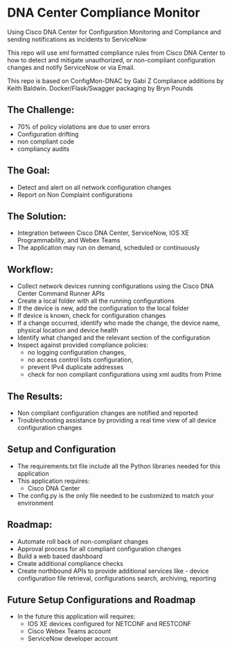 # DNA Center Compliance Monitor
Using Cisco DNA Center for Configuration Monitoring and Compliance and sending notifications as incidents to ServiceNow

This repo will use xml formatted compliance rules from Cisco DNA Center to how to detect and mitigate unauthorized, or non-compliant configuration changes and notify ServiceNow or via Email.

This repo is based on ConfigMon-DNAC by Gabi Z
Compliance additions by Keith Baldwin.
Docker/Flask/Swagger packaging by Bryn Pounds

## The Challenge: 
 - 70% of policy violations are due to user errors
 - Configuration drifting
 - non compliant code
 - compliancy audits

## The Goal: 
 - Detect and alert on all network configuration changes
 - Report on Non Complaint configurations

## The Solution:
 - Integration between Cisco DNA Center, ServiceNow, IOS XE Programmability, and Webex Teams
 - The application may run on demand, scheduled or continuously

## Workflow:
 - Collect network devices running configurations using the Cisco DNA Center Command Runner APIs
 - Create a local folder with all the running configurations
 - If the device is new, add the configuration to the local folder
 - If device is known, check for configuration changes
 - If a change occurred, identify who made the change, the device name, physical location and device health
 - Identify what changed and the relevant section of the configuration
 - Inspect against provided compliance policies:
   - no logging configuration changes, 
   - no access control lists configuration,
   - prevent IPv4 duplicate addresses
   - check for non compliant configurations using xml audits from Prime

## The Results: 
 - Non compliant configuration changes are notified and reported
 - Troubleshooting assistance by providing a real time view of all device configuration changes
 
## Setup and Configuration
 - The requirements.txt file include all the Python libraries needed for this application
 - This application requires:
   - Cisco DNA Center
 - The config.py is the only file needed to be customized to match your environment

## Roadmap:
 - Automate roll back of non-compliant changes
 - Approval process for all compliant configuration changes
 - Build a web based dashboard
 - Create additional compliance checks
 - Create northbound APIs to provide additional services like - device configuration file retrieval, configurations search, archiving, reporting

## Future Setup Configurations and Roadmap
 - In the future this application will requires:
   - IOS XE devices configured for NETCONF and RESTCONF
   - Cisco Webex Teams account
   - ServiceNow developer account
